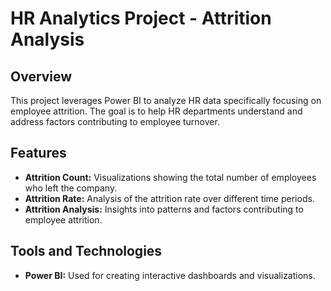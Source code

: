 # HR Analytics Project - Attrition Analysis

## Overview

This project leverages Power BI to analyze HR data specifically focusing on employee attrition. The goal is to help HR departments understand and address factors contributing to employee turnover.

## Features

- **Attrition Count:** Visualizations showing the total number of employees who left the company.
- **Attrition Rate:** Analysis of the attrition rate over different time periods.
- **Attrition Analysis:** Insights into patterns and factors contributing to employee attrition.

## Tools and Technologies

- **Power BI:** Used for creating interactive dashboards and visualizations.

